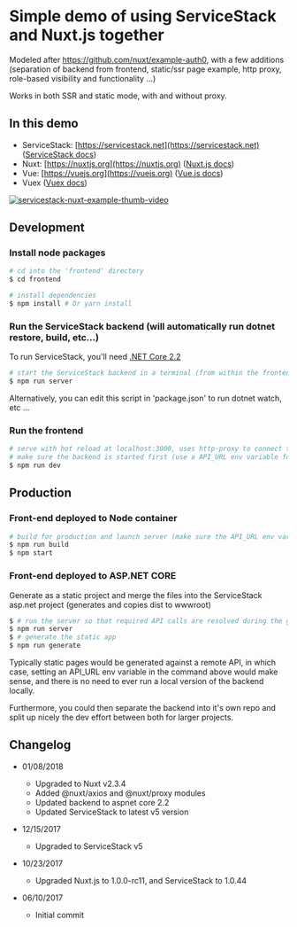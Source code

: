# Simple demo of using ServiceStack and Nuxt.js together

Modeled after https://github.com/nuxt/example-auth0, with a few additions (separation of 
backend from frontend, static/ssr page example, http proxy, role-based visibility and functionality ...)

Works in both SSR and static mode, with and without proxy.

## In this demo

- ServiceStack: [https://servicestack.net](https://servicestack.net) ([ServiceStack docs](http://docs.servicestack.net/))
- Nuxt: [https://nuxtjs.org](https://nuxtjs.org) ([Nuxt.js docs](https://github.com/nuxt/nuxt.js))
- Vue: [https://vuejs.org](https://vuejs.org) ([Vue.js docs](https://vuejs.org/v2/guide/))
- Vuex ([Vuex docs](https://vuex.vuejs.org/en/))

[![servicestack-nuxt-example-thumb-video](https://user-images.githubusercontent.com/1571516/27110517-847088b6-506f-11e7-886b-5e13215cf6c9.png)](https://vimeo.com/221513068)

## Development

### Install node packages

``` bash
# cd into the 'frontend' directory
$ cd frontend

# install dependencies
$ npm install # Or yarn install
```

### Run the ServiceStack backend (will automatically run dotnet restore, build, etc...)

To run ServiceStack, you'll need [.NET Core 2.2](https://dotnet.microsoft.com/download)

```bash
# start the ServiceStack backend in a terminal (from within the frontend directory)
$ npm run server
```

Alternatively, you can edit this script in 'package.json' to run dotnet watch, etc ...

### Run the frontend

```bash
# serve with hot reload at localhost:3000, uses http-proxy to connect to ServiceStack api at localhost:5000
# make sure the backend is started first (use a API_URL env variable for a different api location)
$ npm run dev
```

## Production

### Front-end deployed to Node container

```bash
# build for production and launch server (make sure the API_URL env variable is set)
$ npm run build
$ npm start
```

### Front-end deployed to ASP.NET CORE

Generate as a static project and merge the files into the ServiceStack asp.net project (generates and copies dist to wwwroot)

```bash
$ # run the server so that required API calls are resolved during the generate process
$ npm run server
$ # generate the static app
$ npm run generate
```

Typically static pages would be generated against a remote API, in which case, setting an API_URL env variable
in the command above would make sense, and there is no need to ever run a local version of the backend locally.

Furthermore, you could then separate the backend into it's own repo and split up nicely the dev effort between
both for larger projects.

## Changelog

- 01/08/2018

  - Upgraded to Nuxt v2.3.4
  - Added @nuxt/axios and @nuxt/proxy modules
  - Updated backend to aspnet core 2.2
  - Updated ServiceStack to latest v5 version

- 12/15/2017

  - Upgraded to ServiceStack v5

- 10/23/2017

  - Upgraded Nuxt.js to 1.0.0-rc11, and ServiceStack to 1.0.44

- 06/10/2017

  - Initial commit